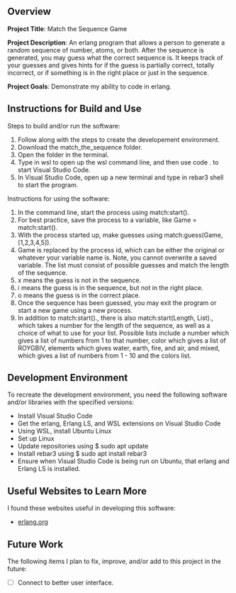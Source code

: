 ## Overview

**Project Title**:
Match the Sequence Game

**Project Description**:
An erlang program that allows a person to generate a random sequence of number, atoms, or both. After the sequence is generated, you may guess what the correct sequence is. It keeps track of your guesses and gives hints for if the guess is partially correct, totally incorrect, or if something is in the right place or just in the sequence.

**Project Goals**:
Demonstrate my ability to code in erlang.

## Instructions for Build and Use

Steps to build and/or run the software:

1. Follow along with the steps to create the developement environment.
2. Download the match_the_sequence folder.
3. Open the folder in the terminal.
4. Type in wsl to open up the wsl command line, and then use code . to start Visual Studio Code.
5. In Visual Studio Code, open up a new terminal and type in rebar3 shell to start the program.

Instructions for using the software:

1. In the command line, start the process using match:start().
2. For best practice, save the process to a variable, like Game = match:start().
3. With the process started up, make guesses using match:guess(Game, [1,2,3,4,5]).
4. Game is replaced by the process id, which can be either the original or whatever your variable name is. Note, you cannot overwrite a saved variable. The list must consist of possible guesses and match the length of the sequence.
5. x means the guess is not in the sequence.
6. i means the guess is in the sequence, but not in the right place.
7. o means the guess is in the correct place.
8. Once the sequence has been guessed, you may exit the program or start a new game using a new process.
9. In addition to match:start()., there is also match:start(Length, List)., which takes a number for the length of the sequence, as well as a choice of what to use for your list. Possible lists include a number which gives a list of numbers from 1 to that number, color which gives a list of ROYGBIV, elements which gives water, earth, fire, and air, and mixed, which gives a list of numbers from 1 - 10 and the colors list.

## Development Environment 

To recreate the development environment, you need the following software and/or libraries with the specified versions:

* Install Visual Studio Code
* Get the erlang, Erlang LS, and WSL extensions on Visual Studio Code
* Using WSL, install Ubuntu Linux
* Set up Linux
* Update repositories using $ sudo apt update
* Install rebar3 using $ sudo apt install rebar3
* Ensure when Visual Studio Code is being run on Ubuntu, that erlang and Erlang LS is installed.

## Useful Websites to Learn More

I found these websites useful in developing this software:

* [erlang.org](https://www.erlang.org/docs)

## Future Work

The following items I plan to fix, improve, and/or add to this project in the future:

* [ ] Connect to better user interface.